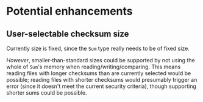 Potential enhancements
======================

User-selectable checksum size
-----------------------------

Currently size is fixed, since the `Sum` type really needs to be of fixed size.

*However*, smaller-than-standard sizes could be supported by not using the whole
of `Sum`'s memory when reading/writing/comparing. This means reading files with longer
checksums than are currently selected would be possible; reading files with shorter
checksums would presumably trigger an error (since it doesn't meet the current
security criteria), though supporting shorter sums could be possible.
